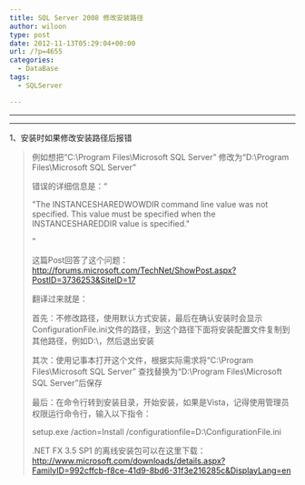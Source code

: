 ```yaml
---
title: SQL Server 2008 修改安装路径
author: wiloon
type: post
date: 2012-11-13T05:29:04+00:00
url: /?p=4655
categories:
  - DataBase
tags:
  - SQLServer

---
```

****
  
**** 

1、安装时如果修改安装路径后报错

> 例如想把“C:\Program Files\Microsoft SQL Server” 修改为“D:\Program Files\Microsoft SQL Server”
> 
> 错误的详细信息是：“
> 
> "The INSTANCESHAREDWOWDIR command line value was not specified. This value must be specified when the INSTANCESHAREDDIR value is specified."
> 
> ”
> 
> 这篇Post回答了这个问题：<a title="http://forums.microsoft.com/TechNet/ShowPost.aspx?PostID=3736253&SiteID=17" href="http://forums.microsoft.com/TechNet/ShowPost.aspx?PostID=3736253&SiteID=17" target="_blank">http://forums.microsoft.com/TechNet/ShowPost.aspx?PostID=3736253&SiteID=17</a>
> 
> 翻译过来就是：
> 
> 首先：不修改路径，使用默认方式安装，最后在确认安装时会显示ConfigurationFile.ini文件的路径，到这个路径下面将安装配置文件复制到其他路径，例如D:\，然后退出安装
> 
> 其次：使用记事本打开这个文件，根据实际需求将“C:\Program Files\Microsoft SQL Server” 查找替换为“D:\Program Files\Microsoft SQL Server”后保存
> 
> 最后：在命令行转到安装目录，开始安装，如果是Vista，记得使用管理员权限运行命令行，输入以下指令：
> 
> setup.exe /action=Install /configurationfile=D:\ConfigurationFile.ini
> 
> .NET FX 3.5 SP1 的离线安装包可以在这里下载：<a title="http://www.microsoft.com/downloads/details.aspx?FamilyID=992cffcb-f8ce-41d9-8bd6-31f3e216285c&DisplayLang=en" href="http://www.microsoft.com/downloads/details.aspx?FamilyID=992cffcb-f8ce-41d9-8bd6-31f3e216285c&DisplayLang=en" target="_blank">http://www.microsoft.com/downloads/details.aspx?FamilyID=992cffcb-f8ce-41d9-8bd6-31f3e216285c&DisplayLang=en</a>